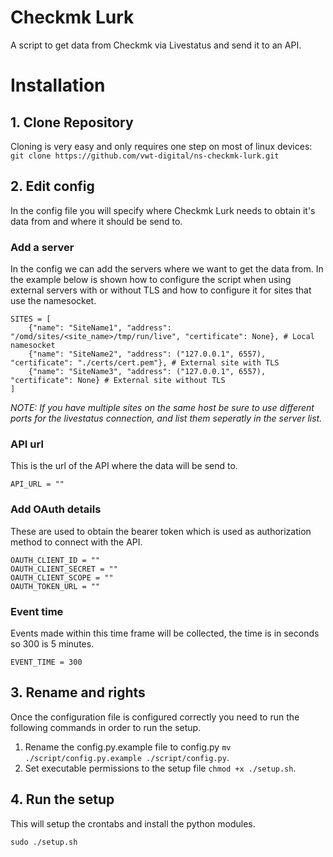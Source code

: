 # Checkmk Lurk

A script to get data from Checkmk via Livestatus and send it to an API.

# Installation
## 1. Clone Repository 
Cloning is very easy and only requires one step on most of linux devices:
`git clone https://github.com/vwt-digital/ns-checkmk-lurk.git `  
## 2. Edit config
In the config file you will specify where Checkmk Lurk needs to obtain it's data from and where it should be send to.
### Add a server
In the config we can add the servers where we want to get the data from. In the example below is shown how to configure the script when using external servers with or without TLS and how to configure it for sites that use the namesocket.

```
SITES = [
    {"name": "SiteName1", "address": "/omd/sites/<site_name>/tmp/run/live", "certificate": None}, # Local namesocket
    {"name": "SiteName2", "address": ("127.0.0.1", 6557), "certificate": "./certs/cert.pem"}, # External site with TLS
    {"name": "SiteName3", "address": ("127.0.0.1", 6557), "certificate": None} # External site without TLS
]
```
*NOTE:  If you have multiple sites on the same host be sure to use different ports for the livestatus connection, and list them seperatly in the server list.*

### API url
This is the url of the API where the data will be send to.

`API_URL = ""`

### Add OAuth details
These are used to obtain the bearer token which is used as authorization method to connect with the API.

    OAUTH_CLIENT_ID = ""  
    OAUTH_CLIENT_SECRET = ""  
    OAUTH_CLIENT_SCOPE = ""  
    OAUTH_TOKEN_URL = ""

### Event time
Events made within this time frame will be collected, the time is in seconds so 300 is 5 minutes.

`EVENT_TIME = 300` 

## 3. Rename and rights
Once the configuration file is configured correctly you need to run the following commands in order to run the setup.

1. Rename the config.py.example file to config.py `mv ./script/config.py.example ./script/config.py`.
2. Set executable permissions to the setup file `chmod +x ./setup.sh`.

## 4. Run the setup
This will setup the crontabs and install the python modules.

`sudo ./setup.sh`
